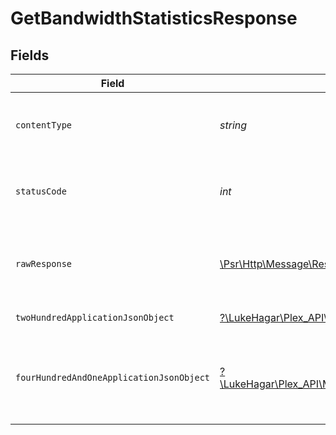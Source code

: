 # GetBandwidthStatisticsResponse


## Fields

| Field                                                                                                                                                          | Type                                                                                                                                                           | Required                                                                                                                                                       | Description                                                                                                                                                    |
| -------------------------------------------------------------------------------------------------------------------------------------------------------------- | -------------------------------------------------------------------------------------------------------------------------------------------------------------- | -------------------------------------------------------------------------------------------------------------------------------------------------------------- | -------------------------------------------------------------------------------------------------------------------------------------------------------------- |
| `contentType`                                                                                                                                                  | *string*                                                                                                                                                       | :heavy_check_mark:                                                                                                                                             | HTTP response content type for this operation                                                                                                                  |
| `statusCode`                                                                                                                                                   | *int*                                                                                                                                                          | :heavy_check_mark:                                                                                                                                             | HTTP response status code for this operation                                                                                                                   |
| `rawResponse`                                                                                                                                                  | [\Psr\Http\Message\ResponseInterface](https://www.php-fig.org/psr/psr-7/#33-psrhttpmessageresponseinterface)                                                   | :heavy_check_mark:                                                                                                                                             | Raw HTTP response; suitable for custom response parsing                                                                                                        |
| `twoHundredApplicationJsonObject`                                                                                                                              | [?\LukeHagar\Plex_API\Models\Operations\GetBandwidthStatisticsResponseBody](../../Models/Operations/GetBandwidthStatisticsResponseBody.md)                     | :heavy_minus_sign:                                                                                                                                             | Bandwidth Statistics                                                                                                                                           |
| `fourHundredAndOneApplicationJsonObject`                                                                                                                       | [?\LukeHagar\Plex_API\Models\Operations\GetBandwidthStatisticsStatisticsResponseBody](../../Models/Operations/GetBandwidthStatisticsStatisticsResponseBody.md) | :heavy_minus_sign:                                                                                                                                             | Unauthorized - Returned if the X-Plex-Token is missing from the header or query.                                                                               |